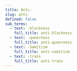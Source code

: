 ```yaml
---
title: Anti-
slug: anti-
defined: false
sub_terms:
  - text: -blackness
    full_title: anti-blackness
  - text: -queerness
    full_title: anti-queerness
  - text: -Semitism
    full_title: anti-semitism
  - text: -trans
    full_title: anti-trans
---
```

